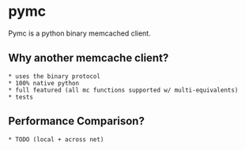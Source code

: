 # pymc

Pymc is a python binary memcached client.

## Why another memcache client?
    * uses the binary protocol
    * 100% native python
    * full featured (all mc functions supported w/ multi-equivalents)
    * tests

## Performance Comparison?
    * TODO (local + across net)


